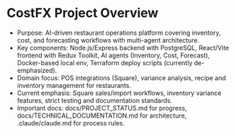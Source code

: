 # CostFX Project Overview
- Purpose: AI-driven restaurant operations platform covering inventory, cost, and forecasting workflows with multi-agent architecture.
- Key components: Node.js/Express backend with PostgreSQL, React/Vite frontend with Redux Toolkit, AI agents (Inventory, Cost, Forecast), Docker-based local env, Terraform deploy scripts (currently de-emphasized).
- Domain focus: POS integrations (Square), variance analysis, recipe and inventory management for restaurants.
- Current emphasis: Square sales/import workflows, inventory variance features, strict testing and documentation standards.
- Important docs: docs/PROJECT_STATUS.md for progress, docs/TECHNICAL_DOCUMENTATION.md for architecture, .claude/claude.md for process rules.
